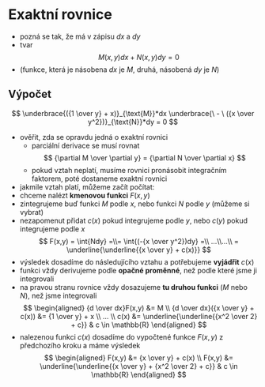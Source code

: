 # Exaktní rovnice

- pozná se tak, že má v zápisu $dx$ a $dy$
- tvar 
$$M(x,y)dx + N(x,y)dy = 0$$
- (funkce, která je násobena $dx$ je $M$, druhá, násobená $dy$ je $N$)

## Výpočet

$$ \underbrace{({1 \over y} + x)}_{\text{M}}*dx \underbrace{\ - \ ({x \over y^2})}_{\text{N}}*dy = 0 $$


- ověřit, zda se opravdu jedná o exaktní rovnici
    - parciální derivace se musí rovnat 
    $$ {\partial M \over \partial y} = {\partial N \over \partial x} $$
    - pokud vztah neplatí, musíme rovnici pronásobit integračním faktorem, poté dostaneme exaktní rovnici
- jakmile vztah platí, můžeme začít počítat:
- chceme nalézt **kmenovou funkci** $F(x,y)$
- zintegrujeme buď funkci $M$ podle $x$, nebo funkci $N$ podle $y$ (můžeme si vybrat)
- nezapomenut přidat $c(x)$ pokud integrujeme podle $y$, nebo $c(y)$ pokud integrujeme podle $x$
    $$ F(x,y) = \int{Ndy} =\\= \int{(-{x \over y^2})dy} =\\ ...\\...\\ = \underline{\underline{{x \over y} + c(x)}} $$
- výsledek dosadíme do následujícího vztahu a potřebujeme **vyjádřit**  $c(x)$
- funkci vždy derivujeme podle **opačné proměnné**, než podle které jsme ji integrovali
- na pravou stranu rovnice vždy dosazujeme **tu druhou funkci** ($M$ nebo $N$), než jsme integrovali
    $$
        \begin{aligned}
        {d \over dx}F(x,y) &= M \\
        {d \over dx}({x \over y} + c(x)) &= {1 \over y} + x \\
        ... \\
        c(x) &= \underline{\underline{{x^2 \over 2} + c}} & c \in \mathbb{R}
        \end{aligned}
    $$ 
- nalezenou funkci $c(x)$ dosadíme do vypočtené funkce $F(x,y)$ z předchozího kroku a máme výsledek
    $$
        \begin{aligned}
        F(x,y) &= {x \over y} + c(x) \\
        F(x,y) &= \underline{\underline{{x \over y} + {x^2 \over 2} + c}} & c \in \mathbb{R}
        \end{aligned}
    $$

<script type="text/javascript" src="http://cdn.mathjax.org/mathjax/latest/MathJax.js?config=TeX-AMS-MML_HTMLorMML"></script>
<script type="text/x-mathjax-config">
    MathJax.Hub.Config({ tex2jax: {inlineMath: [['$', '$']]}, messageStyle: "none" });
</script>